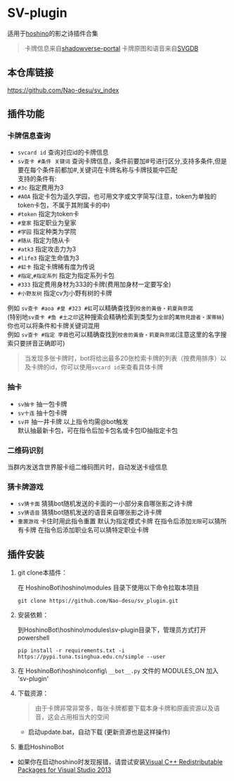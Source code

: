# SV-plugin

适用于[hoshino](https://github.com/Ice9Coffee/HoshinoBot)的影之诗插件合集
> 卡牌信息来自[shadowverse-portal](https://shadowverse-portal.com)
> 卡牌原图和语音来自[SVGDB](https://svgdb.me/)

## 本仓库链接

<https://github.com/Nao-desu/sv_index>

## 插件功能

### 卡牌信息查询

- `svcard id` 查询对应id的卡牌信息  
- `sv查卡 #条件 关键词` 查询卡牌信息，条件前要加#号进行区分,支持多条件,但是要在每个条件前都加#,关键词在卡牌名称与卡牌技能中匹配  
 支持的条件有:  
- `#3c` 指定费用为3  
- `#AOA` 指定卡包为遥久学园，也可用文字或文字简写(注意，token为单独的token卡包，不属于其附属卡的中)
- `#token` 指定为token卡  
- `#皇家` 指定职业为皇家  
- `#学园` 指定种类为学院  
- `#随从` 指定为随从卡  
- `#atk3` 指定攻击力为3  
- `#life3` 指定生命值为3  
- `#虹卡` 指定卡牌稀有度为传说
- `#指定`,`#指定系列` 指定为指定系列卡包
- `#333` 指定费用身材为333的卡牌(费用加身材一定要写全)
- `#小野友树` 指定cv为小野有树的卡牌

例如 `sv查卡 #aoa #皇 #323 #虹`可以精确查找到`校舍的黃昏‧莉夏與奈諾`  
(特别地`sv查卡 #鱼 #土之印`这种搜索会精确检索到类型为`全部`的`萬物見證者‧潔蒂絲`)
你也可以将条件和卡牌关键词混用  
例如 `sv查卡 #指定 李霞`也可以精确查找到`校舍的黃昏‧莉夏與奈諾`(注意这里的名字搜索只要拼音正确即可)  
> 当发现多张卡牌时，bot将给出最多20张检索卡牌的列表（按费用排序）以及卡牌的id，你可以使用`svcard id`来查看具体卡牌

### 抽卡

- `sv抽卡` 抽一包卡牌
- `sv十连` 抽十包卡牌
- `sv井` 抽一井卡牌
以上指令均需@bot触发  
默认抽最新卡包，可在指令后加卡包名或卡包ID抽指定卡包

### 二维码识别

当群内发送含世界服卡组二维码图片时，自动发送卡组信息

### 猜卡牌游戏

- `sv猜卡面` 猜猜bot随机发送的卡面的一小部分来自哪张影之诗卡牌
- `sv猜语音` 猜猜bot随机发送的语音来自哪张影之诗卡牌
- `重置游戏` 卡住时用此指令重置
默认为指定模式卡牌
在指令后添加`无限`可以猜所有卡牌
在指令后添加职业名可以猜特定职业卡牌

## 插件安装

1. git clone本插件：

    在 HoshinoBot\hoshino\modules 目录下使用以下命令拉取本项目

    ```shell
    git clone https://github.com/Nao-desu/sv_plugin.git
    ```

2. 安装依赖：

    到HoshinoBot\hoshino\modules\sv-plugin目录下，管理员方式打开powershell

    ```shell
    pip install -r requirements.txt -i https://pypi.tuna.tsinghua.edu.cn/simple --user
    ```

3. 在 HoshinoBot\hoshino\config\ `__bot__.py` 文件的 MODULES_ON 加入 'sv-plugin'

4. 下载资源：
    >由于卡牌非常非常多，每张卡牌都要下载本身卡牌和原画资源以及语音，这会占用相当大的空间
    - 启动update.bat，自动下载 (更新资源也是这样操作)

5. 重启HoshinoBot

- 如果你在启动hoshino时发现报错，请尝试安装[Visual C++ Redistributable Packages for Visual Studio 2013](https://www.microsoft.com/zh-CN/download/details.aspx?id=40784)
